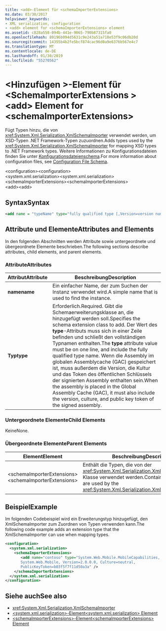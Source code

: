 ```yaml
---
title: <add>-Element für <schemaImporterExtensions>
ms.date: 03/30/2017
helpviewer_keywords:
- XML serialization, configuration
- <add> element for <schemaImporterExtensions> element
ms.assetid: c828a558-094b-441e-9065-790b87315fa0
ms.openlocfilehash: 89196b094d5631c9e243a51a718e53f9c06db20d
ms.sourcegitcommit: 14355b4b2fe5bcf874cac96d0a9e6376b567e4c7
ms.translationtype: MT
ms.contentlocale: de-DE
ms.lasthandoff: 01/30/2019
ms.locfileid: "55270562"
---
```

# <a name="add-element-for-schemaimporterextensions"></a><span data-ttu-id="f6a89-102">\<Hinzufügen >-Element für \<SchemaImporterExtensions ></span><span class="sxs-lookup"><span data-stu-id="f6a89-102">\<add> Element for \<schemaImporterExtensions></span></span>
<span data-ttu-id="f6a89-103">Fügt Typen hinzu, die von <xref:System.Xml.Serialization.XmlSchemaImporter> verwendet werden, um XSD-Typen .NET Framework-Typen zuzuordnen.</span><span class="sxs-lookup"><span data-stu-id="f6a89-103">Adds types used by the <xref:System.Xml.Serialization.XmlSchemaImporter> for mapping XSD types to .NET Framework types.</span></span> <span data-ttu-id="f6a89-104">Weitere Informationen zu Konfigurationsdateien finden Sie unter [Konfigurationsdateienschema](../../../docs/framework/configure-apps/file-schema/index.md).</span><span class="sxs-lookup"><span data-stu-id="f6a89-104">For more information about configuration files, see [Configuration File Schema](../../../docs/framework/configure-apps/file-schema/index.md).</span></span>  
  
 <span data-ttu-id="f6a89-105">\<configuration></span><span class="sxs-lookup"><span data-stu-id="f6a89-105">\<configuration></span></span>  
<span data-ttu-id="f6a89-106">\<system.xml.serialization></span><span class="sxs-lookup"><span data-stu-id="f6a89-106">\<system.xml.serialization></span></span>  
<span data-ttu-id="f6a89-107">\<schemaImporterExtensions></span><span class="sxs-lookup"><span data-stu-id="f6a89-107">\<schemaImporterExtensions></span></span>  
<span data-ttu-id="f6a89-108">\<add></span><span class="sxs-lookup"><span data-stu-id="f6a89-108">\<add></span></span>  
  
## <a name="syntax"></a><span data-ttu-id="f6a89-109">Syntax</span><span class="sxs-lookup"><span data-stu-id="f6a89-109">Syntax</span></span>  
  
```xml  
<add name = "typeName" type="fully qualified type [,Version=version number] [,Culture=culture] [,PublicKeyToken= token]"/>  
```  
  
## <a name="attributes-and-elements"></a><span data-ttu-id="f6a89-110">Attribute und Elemente</span><span class="sxs-lookup"><span data-stu-id="f6a89-110">Attributes and Elements</span></span>  
 <span data-ttu-id="f6a89-111">In den folgenden Abschnitten werden Attribute sowie untergeordnete und übergeordnete Elemente beschrieben.</span><span class="sxs-lookup"><span data-stu-id="f6a89-111">The following sections describe attributes, child elements, and parent elements.</span></span>  
  
### <a name="attributes"></a><span data-ttu-id="f6a89-112">Attribute</span><span class="sxs-lookup"><span data-stu-id="f6a89-112">Attributes</span></span>  
  
|<span data-ttu-id="f6a89-113">Attribut</span><span class="sxs-lookup"><span data-stu-id="f6a89-113">Attribute</span></span>|<span data-ttu-id="f6a89-114">Beschreibung</span><span class="sxs-lookup"><span data-stu-id="f6a89-114">Description</span></span>|  
|---------------|-----------------|  
|<span data-ttu-id="f6a89-115">**name**</span><span class="sxs-lookup"><span data-stu-id="f6a89-115">**name**</span></span>|<span data-ttu-id="f6a89-116">Ein einfacher Name, der zum Suchen der Instanz verwendet wird.</span><span class="sxs-lookup"><span data-stu-id="f6a89-116">A simple name that is used to find the instance.</span></span>|  
|<span data-ttu-id="f6a89-117">**Typ**</span><span class="sxs-lookup"><span data-stu-id="f6a89-117">**type**</span></span>|<span data-ttu-id="f6a89-118">Erforderlich.</span><span class="sxs-lookup"><span data-stu-id="f6a89-118">Required.</span></span> <span data-ttu-id="f6a89-119">Gibt die Schemaerweiterungsklasse an, die hinzugefügt werden soll.</span><span class="sxs-lookup"><span data-stu-id="f6a89-119">Specifies the schema  extension class to add.</span></span> <span data-ttu-id="f6a89-120">Der Wert des **type**-Attributs muss sich in einer Zeile befinden und schließt den vollständigen Typnamen enthalten.</span><span class="sxs-lookup"><span data-stu-id="f6a89-120">The **type** attribute value must be on one line, and include the fully qualified type name.</span></span> <span data-ttu-id="f6a89-121">Wenn die Assembly im globalen Assemblycache (GAC) gespeichert ist, muss außerdem die Version, die Kultur und das Token des öffentlichen Schlüssels der signierten Assembly enthalten sein.</span><span class="sxs-lookup"><span data-stu-id="f6a89-121">When the assembly is placed in the Global Assembly Cache (GAC), it must also include the version, culture, and public key token of the signed assembly.</span></span>|  
  
### <a name="child-elements"></a><span data-ttu-id="f6a89-122">Untergeordnete Elemente</span><span class="sxs-lookup"><span data-stu-id="f6a89-122">Child Elements</span></span>  
 <span data-ttu-id="f6a89-123">Keine</span><span class="sxs-lookup"><span data-stu-id="f6a89-123">None.</span></span>  
  
### <a name="parent-elements"></a><span data-ttu-id="f6a89-124">Übergeordnete Elemente</span><span class="sxs-lookup"><span data-stu-id="f6a89-124">Parent Elements</span></span>  
  
|<span data-ttu-id="f6a89-125">Element</span><span class="sxs-lookup"><span data-stu-id="f6a89-125">Element</span></span>|<span data-ttu-id="f6a89-126">Beschreibung</span><span class="sxs-lookup"><span data-stu-id="f6a89-126">Description</span></span>|  
|-------------|-----------------|  
|<span data-ttu-id="f6a89-127">\<schemaImporterExtensions></span><span class="sxs-lookup"><span data-stu-id="f6a89-127">\<schemaImporterExtensions></span></span>|<span data-ttu-id="f6a89-128">Enthält die Typen, die von der <xref:System.Xml.Serialization.XmlSchemaImporter>-Klasse verwendet werden.</span><span class="sxs-lookup"><span data-stu-id="f6a89-128">Contains the types that are used by the <xref:System.Xml.Serialization.XmlSchemaImporter>.</span></span>|  
  
## <a name="example"></a><span data-ttu-id="f6a89-129">Beispiel</span><span class="sxs-lookup"><span data-stu-id="f6a89-129">Example</span></span>  
 <span data-ttu-id="f6a89-130">Im folgenden Codebeispiel wird ein Erweiterungstyp hinzugefügt, den XmlSchemaImporter zum Zuordnen von Typen verwenden kann.</span><span class="sxs-lookup"><span data-stu-id="f6a89-130">The following code example adds an extension type that the XmlSchemaImporter can use when mapping types.</span></span>  
  
```xml  
<configuration>  
  <system.xml.serialization>  
    <schemaImporterExtensions>  
       <add name="contoso" type="System.Web.Mobile.MobileCapabilities,   
       System.Web.Mobile, Version=2.0.0.0, Culture=neutral,   
       PublicKeyToken=b03f5f7f11d50a3a" />   
    </schemaImporterExtensions>  
  </system.xml.serialization>  
</configuration>  
```  
  
## <a name="see-also"></a><span data-ttu-id="f6a89-131">Siehe auch</span><span class="sxs-lookup"><span data-stu-id="f6a89-131">See also</span></span>

- <xref:System.Xml.Serialization.XmlSchemaImporter>
- [<span data-ttu-id="f6a89-132">\<system.xml.serialization>-Element</span><span class="sxs-lookup"><span data-stu-id="f6a89-132">\<system.xml.serialization> Element</span></span>](../../../docs/standard/serialization/system-xml-serialization-element.md)
- [<span data-ttu-id="f6a89-133">\<schemaImporterExtensions>-Element</span><span class="sxs-lookup"><span data-stu-id="f6a89-133">\<schemaImporterExtensions> Element</span></span>](../../../docs/standard/serialization/schemaimporterextensions-element.md)
